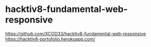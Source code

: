# hacktiv8-fundamental-web-responsive
https://github.com/XCOD33/hacktiv8-fundamental-web-responsive
https://hacktiv8-portofolio.herokuapp.com/
